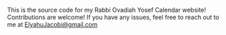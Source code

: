 This is the source code for my Rabbi Ovadiah Yosef Calendar website! Contributions are welcome! If you have any issues, feel free to reach out to me at ElyahuJacobi@gmail.com
